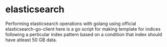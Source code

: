 # elasticsearch
Performing elasticsearch operations with golang using official elasticsearch-go-client
here is a go  script for making template for indices following a perticular index pattern based on a condition that index should have 
atleast 50 GB data.
